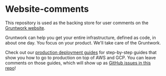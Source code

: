 # Website-comments
This repository is used as the backing store for user comments on the [Gruntwork website](http://gruntwork.io). 

Gruntwork can help you get your entire infrastructure, defined as code, in about one day. You focus on your product. We'll take care of the Gruntwork. 

Check out our [production deployment guides](https://gruntwork.io/guides) for step-by-step guides that show you how to go to production on top of AWS and GCP. You can leave comments on those guides, which will show up as [GitHub issues in this repo](https://github.com/gruntwork-io/website-comments/issues)!
